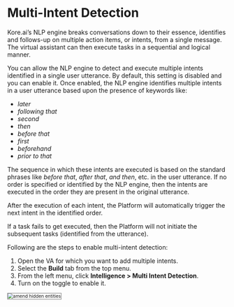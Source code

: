 # Multi-Intent Detection

Kore.ai’s NLP engine breaks conversations down to their essence, identifies and follows-up on multiple action items, or intents, from a single message. The virtual assistant can then execute tasks in a sequential and logical manner.

You can allow the NLP engine to detect and execute multiple intents identified in a single user utterance. By default, this setting is disabled and you can enable it. Once enabled, the NLP engine identifies multiple intents in a user utterance based upon the presence of keywords like:

* _later_
* _following that_
* _second_
* _then_
* _before that_
* _first_
* _beforehand_
* _prior to that_

The sequence in which these intents are executed is based on the standard phrases like _before that_, _after that_, _and then_, etc. in the user utterance. If no order is specified or identified by the NLP engine, then the intents are executed in the order they are present in the original utterance.

After the execution of each intent, the Platform will automatically trigger the next intent in the identified order.

If a task fails to get executed, then the Platform will not initiate the subsequent tasks (identified from the utterance).

Following are the steps to enable multi-intent detection:

1. Open the VA for which you want to add multiple intents.
2. Select the **Build** tab from the top menu.
3. From the left menu, click **Intelligence **>** Multi Intent Detection**.
4. Turn on the toggle to enable it.
<img src="../images/multi-intent-detection-toggle-window.png" alt="amend hidden entities" title="amend hidden entities" style="border: 1px solid gray; zoom:75%;">